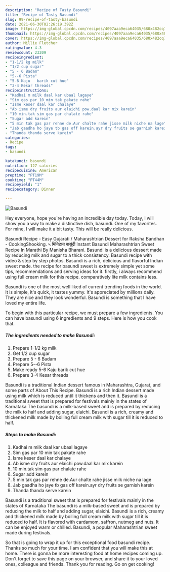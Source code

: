 ```yaml
---
description: "Recipe of Tasty Basundi"
title: "Recipe of Tasty Basundi"
slug: 99-recipe-of-tasty-basundi
date: 2021-06-30T02:26:19.392Z
image: https://img-global.cpcdn.com/recipes/4097aaa9eca64035/680x482cq70/basundi-recipe-main-photo.jpg
thumbnail: https://img-global.cpcdn.com/recipes/4097aaa9eca64035/680x482cq70/basundi-recipe-main-photo.jpg
cover: https://img-global.cpcdn.com/recipes/4097aaa9eca64035/680x482cq70/basundi-recipe-main-photo.jpg
author: Millie Fletcher
ratingvalue: 4.3
reviewcount: 23209
recipeingredient:
- "1-1/2 kg milk"
- "1/2 cup sugar"
- "5 - 6 Badam"
- "5--6 Pista"
- "5-6 Kaju   barik cut hue"
- "3-4 Kesar threads"
recipeinstructions:
- "Kadhai m milk daal kar ubaal lagaye"
- "Sim gas par 10 min tak pakate rahe"
- "Isme keser daal kar chalaye"
- "Ab isme dry fruits aur elaichi pow.daal kar mix karein"
- "10 min.tak sim gas par chalate rahe"
- "Sugar add karein"
- "5 min tak gas par rehne de.Aur chalte rahe jisse milk niche na lage"
- "Jab gaadha ho jaye tb gas off karein.ayr dry fruits se garnish karein"
- "Thanda thanda serve karein"
categories:
- Recipe
tags:
- basundi

katakunci: basundi 
nutrition: 127 calories
recipecuisine: American
preptime: "PT19M"
cooktime: "PT44M"
recipeyield: "1"
recipecategory: Dinner

---
```



![Basundi](https://img-global.cpcdn.com/recipes/4097aaa9eca64035/680x482cq70/basundi-recipe-main-photo.jpg)

Hey everyone, hope you're having an incredible day today. Today, I will show you a way to make a distinctive dish, basundi. One of my favorites. For mine, I will make it a bit tasty. This will be really delicious.

Basundi Recipe - Easy Gujarati / Maharashtrian Dessert for Raksha Bandhan - CookingShooking. ५ मिनिटात बासुंदी Instant Basundi Maharashtrian Sweet Recipe In Marathi By Manisha Bharani. Basundi is a delicious dessert made by reducing milk and sugar to a thick consistency. Basundi recipe with video &amp; step by step photos. Basundi is a rich, delicious and flavorful Indian sweet made. the recipe for basundi sweet is extremely simple yet some tips, recommendations and serving ideas for it. firstly, i always recommend using full cream milk for this recipe. comparatively lite milk contains less.

Basundi is one of the most well liked of current trending foods in the world. It is simple, it's quick, it tastes yummy. It's appreciated by millions daily. They are nice and they look wonderful. Basundi is something that I have loved my entire life.


To begin with this particular recipe, we must prepare a few ingredients. You can have basundi using 6 ingredients and 9 steps. Here is how you cook that.

<!--inarticleads1-->

##### The ingredients needed to make Basundi:

1. Prepare 1-1/2 kg milk
1. Get 1/2 cup sugar
1. Prepare 5 - 6 Badam
1. Prepare 5--6 Pista
1. Make ready 5-6 Kaju   barik cut hue
1. Prepare 3-4 Kesar threads


Basundi is a traditional Indian dessert famous in Maharashtra, Gujarat, and some parts of About This Recipe. Basundi is a rich Indian dessert made using milk which is reduced until it thickens and then it. Basundi is a traditional sweet that is prepared for festivals mainly in the states of Karnataka The basundi is a milk-based sweet and is prepared by reducing the milk to half and adding sugar, elaichi. Basundi is a rich, creamy and thickened milk made by boiling full cream milk with sugar till it is reduced to half. 

<!--inarticleads2-->

##### Steps to make Basundi:

1. Kadhai m milk daal kar ubaal lagaye
1. Sim gas par 10 min tak pakate rahe
1. Isme keser daal kar chalaye
1. Ab isme dry fruits aur elaichi pow.daal kar mix karein
1. 10 min.tak sim gas par chalate rahe
1. Sugar add karein
1. 5 min tak gas par rehne de.Aur chalte rahe jisse milk niche na lage
1. Jab gaadha ho jaye tb gas off karein.ayr dry fruits se garnish karein
1. Thanda thanda serve karein


Basundi is a traditional sweet that is prepared for festivals mainly in the states of Karnataka The basundi is a milk-based sweet and is prepared by reducing the milk to half and adding sugar, elaichi. Basundi is a rich, creamy and thickened milk made by boiling full cream milk with sugar till it is reduced to half. It is flavored with cardamom, saffron, nutmeg and nuts. It can be enjoyed warm or chilled. Basundi, a popular Maharashtrian sweet made during festivals. 

So that is going to wrap it up for this exceptional food basundi recipe. Thanks so much for your time. I am confident that you will make this at home. There is gonna be more interesting food at home recipes coming up. Don't forget to save this page on your browser, and share it to your loved ones, colleague and friends. Thank you for reading. Go on get cooking!
